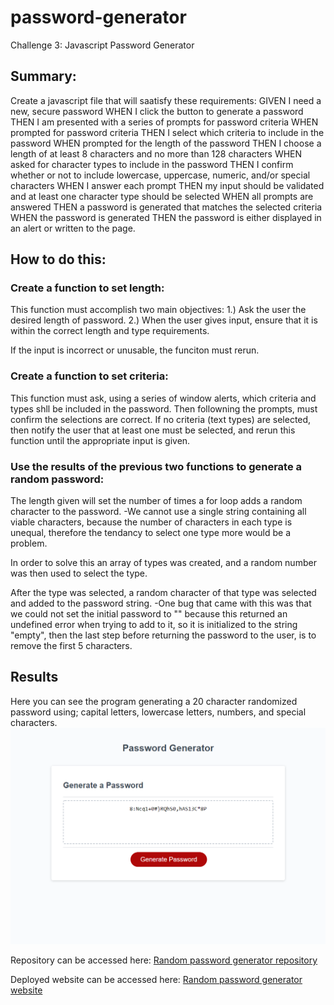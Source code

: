# password-generator
Challenge 3: Javascript Password Generator

## Summary:
Create a javascript file that will saatisfy these requirements:
GIVEN I need a new, secure password
WHEN I click the button to generate a password
THEN I am presented with a series of prompts for password criteria
WHEN prompted for password criteria
THEN I select which criteria to include in the password
WHEN prompted for the length of the password
THEN I choose a length of at least 8 characters and no more than 128 characters
WHEN asked for character types to include in the password
THEN I confirm whether or not to include lowercase, uppercase, numeric, and/or special characters
WHEN I answer each prompt
THEN my input should be validated and at least one character type should be selected
WHEN all prompts are answered
THEN a password is generated that matches the selected criteria
WHEN the password is generated
THEN the password is either displayed in an alert or written to the page.

## How to do this:

### Create a function to set length:
This function must accomplish two main objectives:
1.) Ask the user the desired length of password.
2.) When the user gives input, ensure that it is within the correct length and type requirements.

If the  input is incorrect or unusable, the funciton must rerun.

### Create a function to set criteria:
This function must ask, using a series of window alerts, which criteria and types shll be included in the password. Then followning the prompts, must confirm the selections are correct. If no criteria (text types) are selected, then notify the user that at least one must be selected, and rerun this function until the appropriate input is given.

### Use the results of the previous two functions to generate a random password:
The length given will set the number of times a for loop adds a random character to the password.
    -We cannot use a single string containing all viable characters, because the number of characters in each type is unequal, therefore the tendancy to select one type more would be a problem.

In order to solve this an array of types was created, and a random number was then used to select the type.

After the type was selected, a random character of that type was selected and added to the password string. 
    -One bug that came with this was that we could not set the initial password to "" because this returned an undefined error when trying to add to it, so it is initialized to the string "empty", then the last step before returning the password to the user, is to remove the first 5 characters.

## Results

Here you can see the program generating a 20 character randomized password using; capital letters, lowercase letters, numbers, and special characters.
![Randomized 20 character password.](./assets/images/website.png)

Repository can be accessed here: [Random password generator repository](https://github.com/ecarlson0123/password-generator)

Deployed website can be accessed here: [Random password generator website]()